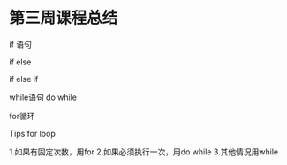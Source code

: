 # 第三周课程总结

if 语句

if else


if else if

while语句
do while 

for循环

Tips for loop 

1.如果有固定次数，用for
2.如果必须执行一次，用do while
3.其他情况用while